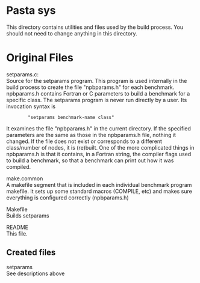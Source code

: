# Pasta sys
This directory contains utilities and files used by the 
build process. You should not need to change anything
in this directory. 

# Original Files

setparams.c:<br>
Source for the setparams program. This program is used internally in the build process to create the file "npbparams.h" for each benchmark. npbparams.h contains Fortran or C parameters to build a benchmark for a specific class. The setparams program is never run directly by a user. Its invocation syntax is 

            "setparams benchmark-name class"

It examines the file "npbparams.h" in the current directory. If the specified parameters are the same as those in the npbparams.h file, nothing it changed. If the file does not exist or corresponds to a different class/number of nodes, it is (re)built. One of the more complicated things in npbparams.h is that it contains, in a Fortran string, the compiler flags used to build a benchmark, so that a benchmark can print out how it was compiled. 

make.common<br>
        A makefile segment that is included in each individual benchmark program makefile. It sets up some standard macros (COMPILE, etc) and makes sure everything is configured correctly (npbparams.h)

Makefile <br>
        Builds  setparams

README<br>
        This file. 


Created files
-------------

setparams<br>
	See descriptions above
